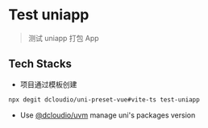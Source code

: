 # Test uniapp

> 测试 uniapp 打包 App

## Tech Stacks

- 项目通过模板创建

```bash
npx degit dcloudio/uni-preset-vue#vite-ts test-uniapp
```

- Use [@dcloudio/uvm](https://npm.im/@dcloudio/uvm) manage uni's packages version
